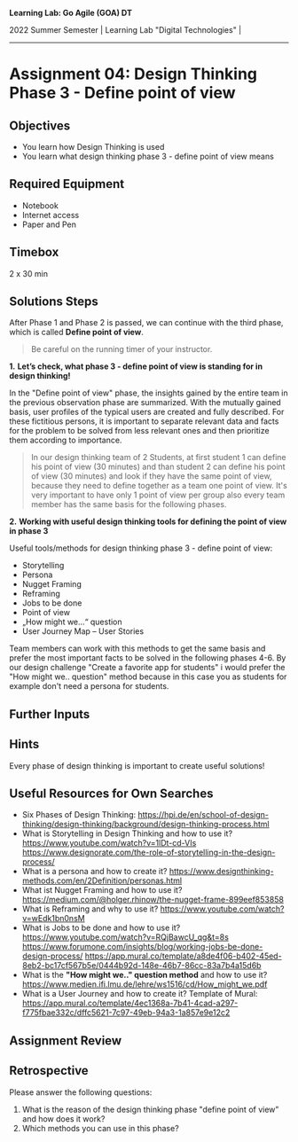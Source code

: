 <!--- Learning Lab: "Digital Technologies" GOA DT
Author: Mert Ünal 		Date: 2022  

-->



**Learning Lab: Go Agile (GOA) DT**   

2022 Summer Semester | Learning Lab "Digital Technologies" |  

***

# Assignment 04: Design Thinking Phase 3 - Define point of view

## Objectives
- You learn how Design Thinking is used
- You learn what design thinking phase 3 - define point of view means

## Required Equipment
- Notebook
- Internet access
- Paper and Pen

## Timebox

2 x 30 min

## Solutions Steps

After Phase 1 and Phase 2 is passed, we can continue with the third phase, which is called **Define point of view**. 


> Be careful on the running timer of your instructor. 


**1.**  **Let’s check, what phase 3 - define point of view is standing for in design thinking!**

In the "Define point of view" phase, the insights gained by the entire team in the previous observation phase are summarized. With the mutually gained basis, user profiles of the typical users are created and fully described. For these fictitious persons, it is important to separate relevant data and facts for the problem to be solved from less relevant ones and then prioritize them according to importance.



>In our design thinking team of 2 Students, at first student 1 can define his point of view (30 minutes) and than student 2 can define his point of view (30 minutes) and look if they have the same point of view, because they need to define together as a team one point of view. It's very important to have only 1 point of view per group also every team member has the same basis for the following phases.

**2.**  **Working with useful design thinking tools for defining the point of view in phase 3**

Useful tools/methods for design thinking phase 3 - define point of view:

* Storytelling
* Persona
* Nugget Framing
* Reframing
* Jobs to be done
* Point of view
* „How might we…“ question
* User Journey Map – User Stories


Team members can work with this methods to get the same basis and prefer the most important facts to be solved in the following phases 4-6. By our design challenge "Create a favorite app for students" i would prefer the "How might we.. question" method because in this case you as students for example don't need a persona for students.

## Further Inputs

## Hints

Every phase of design thinking is important to create useful solutions!


## Useful Resources for Own Searches

- Six Phases of Design Thinking: <https://hpi.de/en/school-of-design-thinking/design-thinking/background/design-thinking-process.html>
- What is Storytelling in Design Thinking and how to use it?<https://www.youtube.com/watch?v=1lDt-cd-VIs> <https://www.designorate.com/the-role-of-storytelling-in-the-design-process/>
- What is a persona and how to create it? <https://www.designthinking-methods.com/en/2Definition/personas.html> 
- What ist Nugget Framing and how to use it? <https://medium.com/@holger.rhinow/the-nugget-frame-899eef853858>
- What is Reframing and why to use it? <https://www.youtube.com/watch?v=wEdk1bn0nsM>
- What is Jobs to be done and how to use it? <https://www.youtube.com/watch?v=RQjBawcU_qg&t=8s> <https://www.forumone.com/insights/blog/working-jobs-be-done-design-process/> <https://app.mural.co/template/a8de4f06-b402-45ed-8eb2-bc17cf567b5e/0444b92d-148e-46b7-86cc-83a7b4a15d6b>
- What is the **"How might we.." question method** and how to use it? <https://www.medien.ifi.lmu.de/lehre/ws1516/cd/How_might_we.pdf>
- What is a User Journey and how to create it? Template of Mural: <https://app.mural.co/template/4ec1368a-7b41-4cad-a297-f775fbae332c/dffc5621-7c97-49eb-94a3-1a857e9e12c2>


## Assignment Review

## Retrospective
Please answer the following questions: 

1. What is the reason of the design thinking phase "define point of view” and how does it work?
2. Which methods you can use in this phase?
